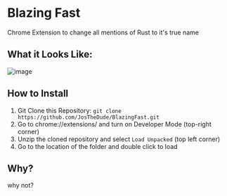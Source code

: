 # Blazing Fast
Chrome Extension to change all mentions of Rust to it's true name

## What it Looks Like:

![image](https://github.com/JosTheDude/BlazingFast/assets/43651265/f20bf4b6-7336-444f-99be-d75bdc1b4f5a)

## How to Install

1) Git Clone this Repository: `git clone https://github.com/JosTheDude/BlazingFast.git`
2) Go to chrome://extensions/ and turn on Developer Mode (top-right corner)
3) Unzip the cloned repository and select `Load Unpacked` (top left corner)
4) Go to the location of the folder and double click to load

## Why?
why not?
